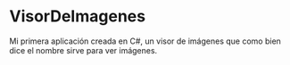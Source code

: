 # VisorDeImagenes
Mi primera aplicación creada en C#, un visor de imágenes que como bien dice el nombre sirve para ver imágenes.

